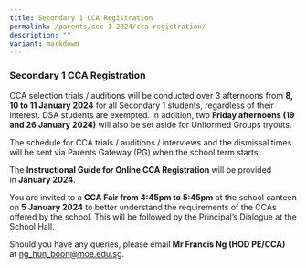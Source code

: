 ```yaml
---
title: Secondary 1 CCA Registration
permalink: /parents/sec-1-2024/cca-registration/
description: ""
variant: markdown
---
```

### Secondary 1 CCA Registration

  

CCA selection trials / auditions will be conducted over 3 afternoons from **8, 10 to 11 January 2024** for all Secondary 1 students, regardless of their interest. DSA students are exempted. In addition, two **Friday afternoons (19 and 26 January 2024)** will also be set aside for Uniformed Groups tryouts.
  

The schedule for CCA trials / auditions / interviews and the dismissal times will be sent via Parents Gateway (PG) when the school term starts.
  

The **Instructional Guide for Online CCA Registration** will be provided in **January 2024**.

You are invited to a **CCA Fair from 4:45pm to 5:45pm** at the school canteen on **5 January 2024** to better understand the requirements of the CCAs offered by the school. This will be followed by the Principal’s Dialogue at the School Hall. 

Should you have any queries, please email **Mr Francis Ng (HOD PE/CCA)** at [ng\_hun\_boon@moe.edu.sg](mailto:ng_hun_boon@moe.edu.sg).